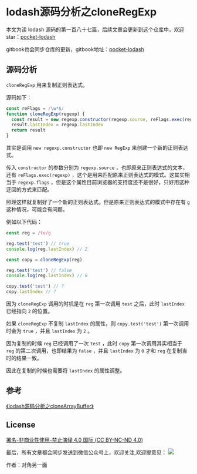# lodash源码分析之cloneRegExp

本文为读 lodash 源码的第一百八十七篇，后续文章会更新到这个仓库中，欢迎 star：[pocket-lodash](https://github.com/yeyuqiudeng/pocket-lodash)

gitbook也会同步仓库的更新，gitbook地址：[pocket-lodash](https://www.gitbook.com/book/yeyuqiudeng/pocket-lodash/details)

## 源码分析

`cloneRegExp` 用来复制正则表达式。

源码如下：

```javascript
const reFlags = /\w*$/
function cloneRegExp(regexp) {
  const result = new regexp.constructor(regexp.source, reFlags.exec(regexp))
  result.lastIndex = regexp.lastIndex
  return result
}
```

其实是调用 `new regexp.constructor` 也即 `new RegExp` 来创建一个新的正则表达式。

传入 `constructor` 的参数分别为 `regexp.source` ，也即原来正则表达式的文本，还有 `reFlags.exec(regexp)` ，这个是用来匹配原来正则表达式的模式。这其实相当于 `regexp.flags` ，但是这个属性目前浏览器的支持度还不是很好，只好用这种迂回的方式来匹配。

照理这样就复制好了一个新的正则表达式。但是原来正则表达式的模式中存在有 `g` 这种情况，可能会有问题。

例如以下代码：

```javascript
const reg = /te/g

reg.test('test') // true
console.log(reg.lastIndex) // 2

const copy = cloneRegExp(reg)

reg.test('test') // false
console.log(reg.lastIndex) // 0

copy.test('test') // ?
copy.lastIndex // ?
```

因为 `cloneRegExp` 调用的时机是在 `reg` 第一次调用 `test` 之后，此时 `lastIndex` 已经指向 `2` 的位置。

如果 `cloneRegExp` 不复制 `lastIndex` 的属性，则 `copy.test('test')` 第一次调用时会为 `true` ，并且 `lastIndex` 为 `2` 。

因为复制的时候 `reg` 已经调用了一次 `test` ，此时 `copy` 第一次调用其实相当于 `reg` 的第二次调用，也即结果为 `false` ，并且 `lastIndex` 为 `0` 才和 `reg` 在复制当时的结果一致。

因此在复制的时候也需要将 `lastIndex` 的属性调整。

## 参考

[《lodash源码分析之cloneArrayBuffer》](./cloneDataView.md)

## License

[署名-非商业性使用-禁止演绎 4.0 国际 (CC BY-NC-ND 4.0)](http://creativecommons.org/licenses/by-nc-nd/4.0/)

最后，所有文章都会同步发送到微信公众号上，欢迎关注,欢迎提意见：  ![](https://raw.githubusercontent.com/yeyuqiudeng/resource/master/images/qrcode_front-end-article.jpg) 

作者：对角另一面 